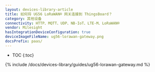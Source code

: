 ```yaml
---
layout: devices-library-article
title: 如何将 UG56 LoRaWAN® 网关连接到 ThingsBoard？
category: 其他设备
connectivity: HTTP、MQTT、UDP、NB-IoT、LTE-M、LoRaWAN®
vendor: Milesight
hasIntegrationDeviceConfiguration: true
deviceImageFileName: ug56-lorawan-gateway.png
docsPrefix: paas/
---
```


* TOC
{:toc}

{% include /docs/devices-library/guides/ug56-lorawan-gateway.md %}